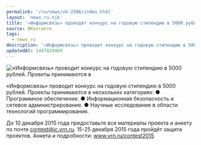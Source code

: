 ```yaml
---
permalink: '/ru/news/vk-2566/index.html'
layout: 'news.ru.njk'
title: '«Информсвязь» проводит конкурс на годовую стипендию в 5000 рублей.'
source: ВКонтакте
tags:
  - news_ru
description: '«Информсвязь» проводит конкурс на годовую стипендию в 5000 рублей.'
updatedAt: 1447829409
---
```

![«Информсвязь» проводит конкурс на годовую стипендию в 5000 рублей. Проекты принимаются в](https://sun9-20.userapi.com/impf/c628819/v628819484/2155d/i85O-U-_4YY.jpg?size=700x874&quality=96&proxy=1&sign=bf3c85afdaccbbbc9dfc970b2887b0ef&c_uniq_tag=Atj1kfWEff1_456EisXsDhnpjlq-SG5Mo1tJZQdD85Y&type=album)

«Информсвязь» проводит конкурс на годовую стипендию в 5000 рублей. Проекты принимаются в нескольких категориях:
● Программное обеспечение.
● Информационная безопасность и сетевое администрирование.
● Научные исследование в области технологий программирования.

До 10 декабря 2015 года предоставьте все материалы проекта и анкету по почте contest@ic.vrn.ru. 15-25 декабря 2015 года пройдёт защита проектов. Анкета и подробности: www.vrn.ru/contest2015
